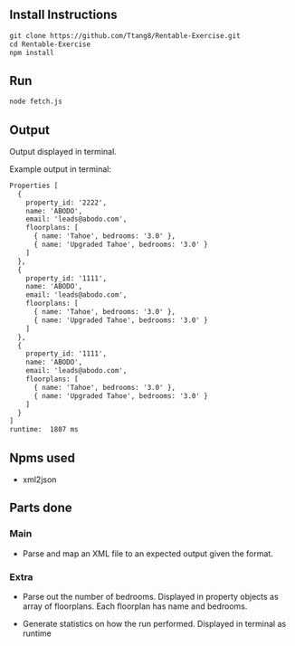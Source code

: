 ## Install Instructions

```html
git clone https://github.com/Ttang8/Rentable-Exercise.git
cd Rentable-Exercise
npm install
```
## Run

```html
node fetch.js
```

## Output

Output displayed in terminal.

Example output in terminal:
```html
Properties [
  {
    property_id: '2222',
    name: 'ABODO',
    email: 'leads@abodo.com',
    floorplans: [
      { name: 'Tahoe', bedrooms: '3.0' },
      { name: 'Upgraded Tahoe', bedrooms: '3.0' }
    ]
  },
  {
    property_id: '1111',
    name: 'ABODO',
    email: 'leads@abodo.com',
    floorplans: [
      { name: 'Tahoe', bedrooms: '3.0' },
      { name: 'Upgraded Tahoe', bedrooms: '3.0' }
    ]
  },
  {
    property_id: '1111',
    name: 'ABODO',
    email: 'leads@abodo.com',
    floorplans: [
      { name: 'Tahoe', bedrooms: '3.0' },
      { name: 'Upgraded Tahoe', bedrooms: '3.0' }
    ]
  }
]
runtime:  1807 ms
```

## Npms used

- xml2json

## Parts done
### Main
- Parse and map an XML file to an expected output given the format.

### Extra
- Parse out the number of bedrooms. Displayed in property objects as array of floorplans. Each floorplan has name and bedrooms.

- Generate statistics on how the run performed. Displayed in terminal as runtime